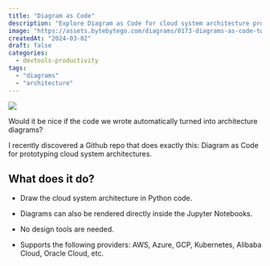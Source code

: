 ```yaml
---
title: "Diagram as Code"
description: "Explore Diagram as Code for cloud system architecture prototyping."
image: "https://assets.bytebytego.com/diagrams/0173-diagrams-as-code-twitter.jpeg"
createdAt: "2024-03-02"
draft: false
categories:
  - devtools-productivity
tags:
  - "diagrams"
  - "architecture"
---
```


![](https://assets.bytebytego.com/diagrams/0173-diagrams-as-code-twitter.jpeg)

Would it be nice if the code we wrote automatically turned into architecture diagrams?

I recently discovered a Github repo that does exactly this: Diagram as Code for prototyping cloud system architectures.

## What does it do?

*   Draw the cloud system architecture in Python code.

*   Diagrams can also be rendered directly inside the Jupyter Notebooks.

*   No design tools are needed.

*   Supports the following providers: AWS, Azure, GCP, Kubernetes, Alibaba Cloud, Oracle Cloud, etc.
